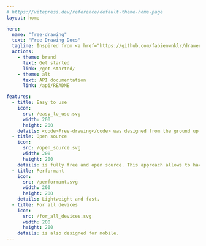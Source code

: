 ```yaml
---
# https://vitepress.dev/reference/default-theme-home-page
layout: home

hero:
  name: "free-drawing"
  text: "Free Drawing Docs"
  tagline: Inspired from <a href="https://github.com/fabienwnklr/drawer/" target="_blank">Drawer</a> also inspired from Excalidraw and TlDraw, is totally rewritting and rethinking for better use to more complexe context. Oppositely to Excalidraw or TLDraw, is build for native js environnement.
  actions:
    - theme: brand
      text: Get started
      link: /get-started/
    - theme: alt
      text: API documentation
      link: /api/README

features:
  - title: Easy to use
    icon:
      src: /easy_to_use.svg
      width: 200
      height: 200
    details: <code>Free-drawing</code> was designed from the ground up to be easily instancied and used.
  - title: Open source
    icon:
      src: /open_source.svg
      width: 200
      height: 200
    details: is fully free and open source. This approach allows to have broader views and improve the base code
  - title: Performant
    icon:
      src: /performant.svg
      width: 200
      height: 200
    details: Lightweight and fast.
  - title: For all devices
    icon:
      src: /for_all_devices.svg
      width: 200
      height: 200
    details: is also designed for mobile.
---
```

